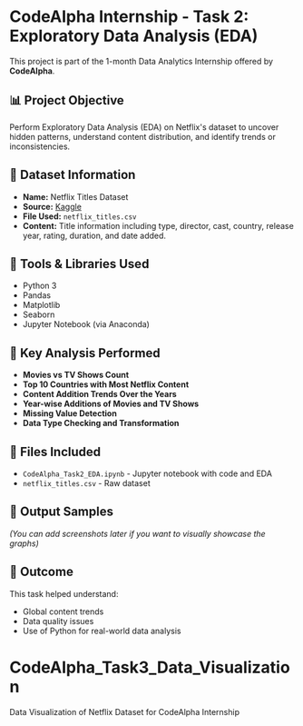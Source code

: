 # CodeAlpha Internship - Task 2: Exploratory Data Analysis (EDA)

This project is part of the 1-month Data Analytics Internship offered by **CodeAlpha**.

## 📊 Project Objective
Perform Exploratory Data Analysis (EDA) on Netflix's dataset to uncover hidden patterns, understand content distribution, and identify trends or inconsistencies.

## 📁 Dataset Information
- **Name:** Netflix Titles Dataset
- **Source:** [Kaggle](https://www.kaggle.com/datasets/shivamb/netflix-shows)
- **File Used:** `netflix_titles.csv`
- **Content:** Title information including type, director, cast, country, release year, rating, duration, and date added.

## 🧰 Tools & Libraries Used
- Python 3
- Pandas
- Matplotlib
- Seaborn
- Jupyter Notebook (via Anaconda)

## 📌 Key Analysis Performed
- **Movies vs TV Shows Count**
- **Top 10 Countries with Most Netflix Content**
- **Content Addition Trends Over the Years**
- **Year-wise Additions of Movies and TV Shows**
- **Missing Value Detection**
- **Data Type Checking and Transformation**

## 📂 Files Included
- `CodeAlpha_Task2_EDA.ipynb` - Jupyter notebook with code and EDA
- `netflix_titles.csv` - Raw dataset

## 📸 Output Samples
*(You can add screenshots later if you want to visually showcase the graphs)*

## 🏁 Outcome
This task helped understand:
- Global content trends
- Data quality issues
- Use of Python for real-world data analysis
# CodeAlpha_Task3_Data_Visualization
Data Visualization of Netflix Dataset for CodeAlpha Internship
